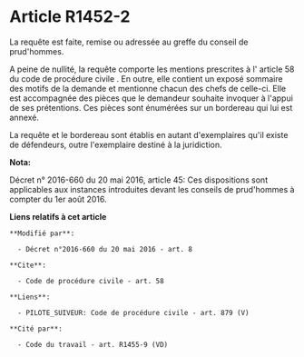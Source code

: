 # Article R1452-2

La requête est faite, remise ou adressée au greffe du conseil de prud'hommes. 

A peine de nullité, la requête comporte les mentions prescrites à l'
article 58 du code de procédure civile
. En outre, elle contient un exposé sommaire des motifs de la demande et mentionne chacun des chefs de celle-ci. Elle est
accompagnée des pièces que le demandeur souhaite invoquer à l'appui de ses prétentions. Ces pièces sont énumérées sur un
bordereau qui lui est annexé. 

La requête et le bordereau sont établis en autant d'exemplaires qu'il existe de défendeurs, outre l'exemplaire destiné à la
juridiction.

**Nota:**

Décret n° 2016-660 du 20 mai 2016, article 45: Ces dispositions sont applicables aux instances introduites devant les
conseils de prud'hommes à compter du 1er août 2016.

**Liens relatifs à cet article**

	**Modifié par**:

	  - Décret n°2016-660 du 20 mai 2016 - art. 8

	**Cite**:

	  - Code de procédure civile - art. 58

	**Liens**:

	  - PILOTE_SUIVEUR: Code de procédure civile - art. 879 (V)

	**Cité par**:

	  - Code du travail - art. R1455-9 (VD)
